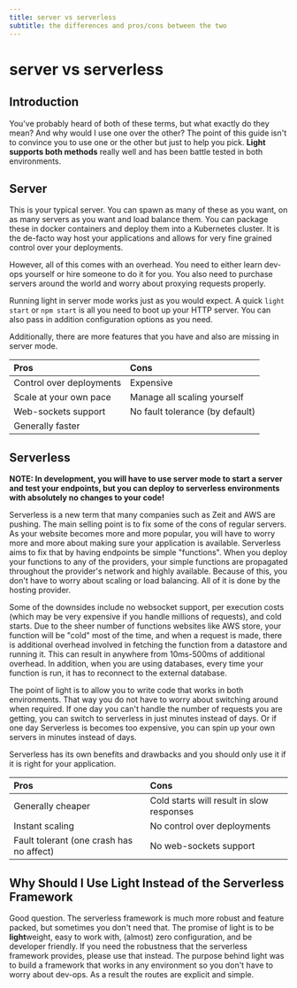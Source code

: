 ```yaml
---
title: server vs serverless
subtitle: the differences and pros/cons between the two
---
```


# server vs serverless

## Introduction

You've probably heard of both of these terms, but what exactly do they mean? And why would I use one over the other? The point of this guide isn't to convince you to use one or the other but just to help you pick. **Light supports both methods** really well and has been battle tested in both environments.

## Server

This is your typical server. You can spawn as many of these as you want, on as many servers as you want and load balance them. You can package these in docker containers and deploy them into a Kubernetes cluster. It is the de-facto way host your applications and allows for very fine grained control over your deployments.

However, all of this comes with an overhead. You need to either learn dev-ops yourself or hire someone to do it for you. You also need to purchase servers around the world and worry about proxying requests properly.

Running light in server mode works just as you would expect. A quick `light start` or `npm start` is all you need to boot up your HTTP server. You can also pass in addition configuration options as you need.

Additionally, there are more features that you have and also are missing in server mode.

| Pros | Cons |
| :--- | :--- |
| Control over deployments | Expensive |
| Scale at your own pace | Manage all scaling yourself |
| Web-sockets support | No fault tolerance \(by default\) |
| Generally faster |  |

## Serverless

**NOTE: In development, you will have to use server mode to start a server and test your endpoints, but you can deploy to serverless environments with absolutely no changes to your code!**

Serverless is a new term that many companies such as Zeit and AWS are pushing. The main selling point is to fix some of the cons of regular servers. As your website becomes more and more popular, you will have to worry more and more about making sure your application is available. Serverless aims to fix that by having endpoints be simple "functions". When you deploy your functions to any of the providers, your simple functions are propagated throughout the provider's network and highly available. Because of this, you don't have to worry about scaling or load balancing. All of it is done by the hosting provider.

Some of the downsides include no websocket support, per execution costs \(which may be very expensive if you handle millions of requests\), and cold starts. Due to the sheer number of functions websites like AWS store, your function will be "cold" most of the time, and when a request is made, there is additional overhead involved in fetching the function from a datastore and running it. This can result in anywhere from 10ms-500ms of additional overhead. In addition, when you are using databases, every time your function is run, it has to reconnect to the external database.

The point of light is to allow you to write code that works in both environments. That way you do not have to worry about switching around when required. If one day you can't handle the number of requests you are getting, you can switch to serverless in just minutes instead of days. Or if one day Serverless is becomes too expensive, you can spin up your own servers in minutes instead of days.

Serverless has its own benefits and drawbacks and you should only use it if it is right for your application.

| Pros | Cons |
| :--- | :--- |
| Generally cheaper | Cold starts will result in slow responses |
| Instant scaling | No control over deployments |
| Fault tolerant \(one crash has no affect\) | No web-sockets support |

## Why Should I Use Light Instead of the Serverless Framework

Good question. The serverless framework is much more robust and feature packed, but sometimes you don't need that. The promise of light is to be **light**weight, easy to work with, \(almost\) zero configuration, and be developer friendly. If you need the robustness that the serverless framework provides, please use that instead. The purpose behind light was to build a framework that works in any environment so you don't have to worry about dev-ops. As a result the routes are explicit and simple.

